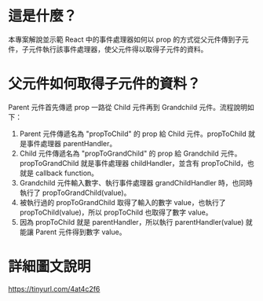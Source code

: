 # 這是什麼？

本專案解說並示範 React 中的事件處理器如何以 prop 的方式從父元件傳到子元件，子元件執行該事件處理器，使父元件得以取得子元件的資料。

# 父元件如何取得子元件的資料？

Parent 元件首先傳遞 prop 一路從 Child 元件再到 Grandchild 元件。流程說明如下：

1.  Parent 元件傳遞名為 "propToChild" 的 prop 給 Child 元件。propToChild 就是事件處理器 parentHandler。
2.  Child 元件傳遞名為 "propToGrandChild" 的 prop 給 Grandchild 元件。propToGrandChild 就是事件處理器 childHandler，並含有 propToChild，也就是 callback function。
3.  Grandchild 元件輸入數字、執行事件處理器 grandChildHandler 時，也同時執行了 propToGrandChild(value)。
4.  被執行過的 propToGrandChild 取得了輸入的數字 value，也執行了 propToChild(value)，所以 propToChild 也取得了數字 value。
5.  因為 propToChild 就是 parentHandler，所以執行 parentHandler(value) 就能讓 Parent 元件得到數字 value。

# 詳細圖文說明

https://tinyurl.com/4at4c2f6
